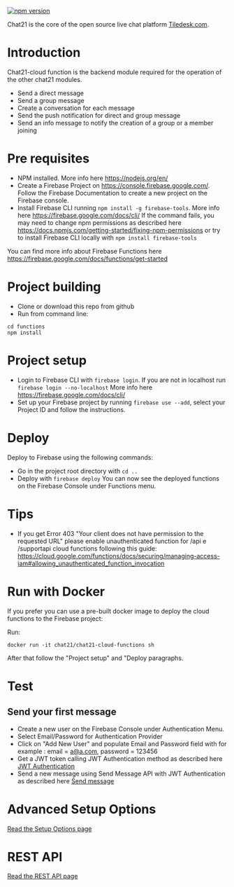 [![npm version](https://badge.fury.io/js/%40chat21%2Fchat21-cloud-functions-public.svg)](https://badge.fury.io/js/%40chat21%2Fchat21-cloud-functions-public)

Chat21 is the core of the open source live chat platform [Tiledesk.com](http://www.tiledesk.com).

# Introduction

Chat21-cloud function is the backend module required for the operation of the other chat21 modules.

* Send a direct message
* Send a group message
* Create a conversation for each message
* Send the push notification for direct and group message
* Send an info message to notify the creation of a group or a member joining

# Pre requisites

* NPM installed. More info here https://nodejs.org/en/
* Create a Firebase Project on https://console.firebase.google.com/. Follow the Firebase Documentation to create a new project on the Firebase console.
* Install Firebase CLI running ```npm install -g firebase-tools```.
More info here https://firebase.google.com/docs/cli/ 
If the command fails, you may need to change npm permissions as described here https://docs.npmjs.com/getting-started/fixing-npm-permissions or try to install Firebase CLI locally with ```npm install firebase-tools```

You can find more info about Firebase Functions here https://firebase.google.com/docs/functions/get-started

# Project building
* Clone or download this repo from github 
* Run from command line:
```
cd functions 
npm install
```

# Project setup
* Login to Firebase CLI with ```firebase login```. If you are not in localhost run ```firebase login --no-localhost```
 More info here  https://firebase.google.com/docs/cli/
* Set up your Firebase project by running ```firebase use --add```, select your Project ID and follow the instructions.

# Deploy
Deploy to Firebase using the following commands: 
* Go in the project root directory with ```cd ..```
* Deploy with  ```firebase deploy```
You can now see the deployed functions on the Firebase Console under Functions menu.

# Tips

* If you get Error 403 "Your client does not have permission to the requested URL" please enable unauthenticated function for /api e /supportapi cloud functions following this guide: https://cloud.google.com/functions/docs/securing/managing-access-iam#allowing_unauthenticated_function_invocation

# Run with Docker 
If you prefer you can use a pre-built docker image to deploy the cloud functions to the Firebase project:

Run: 
```
docker run -it chat21/chat21-cloud-functions sh
```
After that follow the "Project setup" and "Deploy paragraphs.


# Test
## Send your first message 

* Create a new user on the Firebase Console under Authentication Menu. 
* Select Email/Password for Authentication Provider
* Click on "Add New User" and populate Email and Password field with for example : email = a@a.com, password = 123456
* Get a JWT token calling JWT Authentication method as described here [JWT Authentication](docs/api.md#jwt-authentication)
* Send a new message using Send Message API with JWT Authentication as described here [Send message](docs/api.md#send-a-message)



# Advanced Setup Options
[Read the Setup Options page](docs/setup_options.md)

# REST API
[Read the REST API page](docs/api.md)
